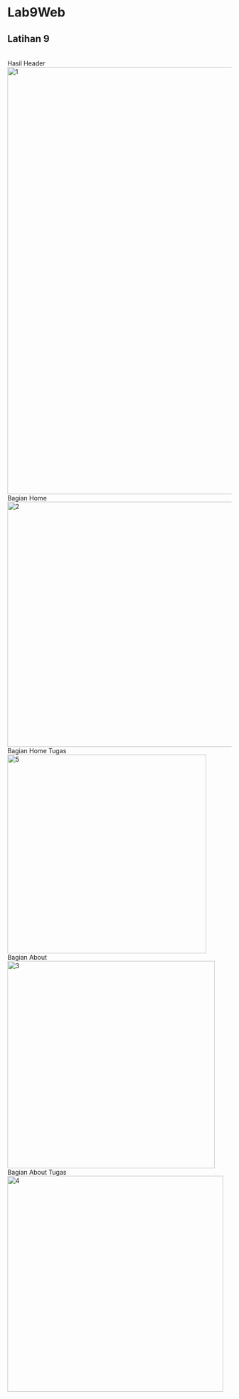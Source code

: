 # Lab9Web
## Latihan 9 

<br>Hasil Header</br>
<img width="960" alt="1" src="https://user-images.githubusercontent.com/81343412/120657542-cac20a80-c4ae-11eb-8ddb-8c4712d8f97a.PNG">
<br>Bagian Home</br>
<img width="551" alt="2" src="https://user-images.githubusercontent.com/81343412/120657606-da415380-c4ae-11eb-8a44-207306a5d886.PNG">
<br>Bagian Home Tugas</br>
<img width="447" alt="5" src="https://user-images.githubusercontent.com/81343412/120658046-4cb23380-c4af-11eb-9443-6235f167a945.PNG">
<br>Bagian  About</br>
<img width="466" alt="3" src="https://user-images.githubusercontent.com/81343412/120657610-dad9ea00-c4ae-11eb-8b8e-9a91a3b04b19.PNG">
<br>Bagian About Tugas</br>
<img width="485" alt="4" src="https://user-images.githubusercontent.com/81343412/120657590-d57c9f80-c4ae-11eb-8be0-f4bc530c99df.PNG">


